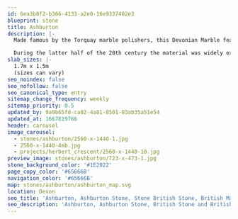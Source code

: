 ```yaml
---
id: 6ea3b8f2-b366-4133-a2e0-16e9337402e3
blueprint: stone
title: Ashburton
description: |-
  Made famous by the Torquay marble polishers, this Devonian Marble features in many of the county’s local churches and grand houses. Used for both cladding and flooring, this marble can be found in the bathrooms of the London Hilton and the foyer of the Post Office Tower.

  During the latter half of the 20th century the material was widely exported to South Africa, Hong Kong and the United States where, most notably, it was used in the President Roosevelt Memorial in Washington DC. This beautiful stone comprises of a dark grey background with swirls of coral fossil and white or pink calcite veins.
slab_sizes: |-
  1.7m x 1.5m
  (sizes can vary)
seo_noindex: false
seo_nofollow: false
seo_canonical_type: entry
sitemap_change_frequency: weekly
sitemap_priority: 0.5
updated_by: 9a9b65fd-ca02-4a81-8501-83ab35a51e54
updated_at: 1667819766
header: carousel
image_carousel:
  - stones/ashburton/2560-x-1440-1.jpg
  - 2560-x-1440-4mb.jpg
  - projects/herbert_crescent/2560-x-1440-10.jpg
preview_image: stones/ashburton/723-x-473-1.jpg
stone_background_color: '#1E2022'
page_copy_color: '#65666B'
navigation_color: '#65666B'
map: stones/ashburton/ashburton_map.svg
location: Devon
seo_title: 'Ashburton, Ashburton Stone, Stone British Stone, British Marble'
seo_description: 'Ashburton, Ashburton Stone, British Stone and British marble, Britannicus Stone, The Shining Stones of Britain, British Stone, and Marble.'
---
```

